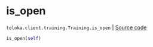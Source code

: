 # is_open
`toloka.client.training.Training.is_open` | [Source code](https://github.com/Toloka/toloka-kit/blob/v1.2.0/src/client/training.py#L117)

```python
is_open(self)
```

